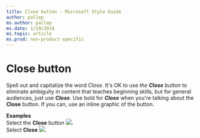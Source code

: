 ```yaml
---
title: Close button - Microsoft Style Guide
author: pallep
ms.author: pallep
ms.date: 1/19/2018
ms.topic: article
ms.prod: non-product-specific
---
```


# Close button

Spell out and capitalize the word *Close*. It's OK to use *the* ***Close*** *button* to eliminate ambiguity in content that teaches beginning skills, but for general audiences, just use ***Close***. Use bold for ***Close*** when you're talking about the **Close** button. If you can, use an inline graphic of the button.

**Examples**  
Select the **Close** button ![](media/close-button/1581618122.png).  
Select **Close** ![](media/close-button/518967462.png).
